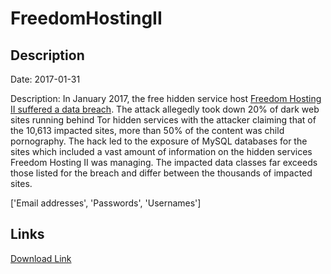 # FreedomHostingII

## Description

Date: 2017-01-31

Description:
In January 2017, the free hidden service host <a href="http://www.theverge.com/2017/2/3/14497992/freedom-hosting-ii-hacked-anonymous-dark-web-tor" target="_blank" rel="noopener">Freedom Hosting II suffered a data breach</a>. The attack allegedly took down 20% of dark web sites running behind Tor hidden services with the attacker claiming that of the 10,613 impacted sites, more than 50% of the content was child pornography. The hack led to the exposure of MySQL databases for the sites which included a vast amount of information on the hidden services Freedom Hosting II was managing. The impacted data classes far exceeds those listed for the breach and differ between the thousands of impacted sites.


['Email addresses', 'Passwords', 'Usernames']

## Links

[Download Link](https://link-to.net/1229997/432.6109938829996/dynamic/?r=Zmhvc3Rpbmdlc3BzNmJseS5vbmlvbg==)